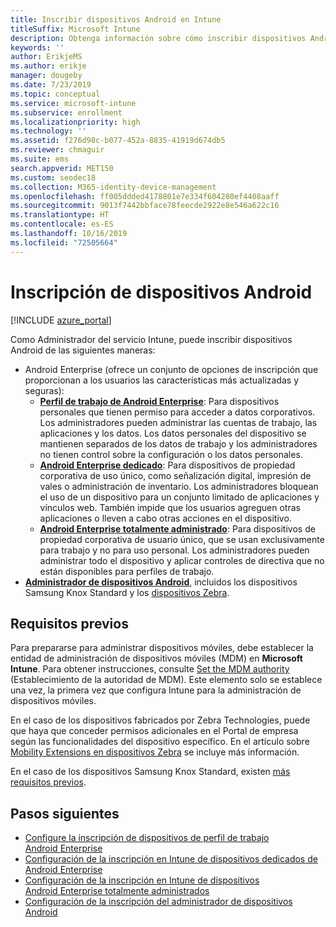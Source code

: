 ```yaml
---
title: Inscribir dispositivos Android en Intune
titleSuffix: Microsoft Intune
description: Obtenga información sobre cómo inscribir dispositivos Android en Intune.
keywords: ''
author: ErikjeMS
ms.author: erikje
manager: dougeby
ms.date: 7/23/2019
ms.topic: conceptual
ms.service: microsoft-intune
ms.subservice: enrollment
ms.localizationpriority: high
ms.technology: ''
ms.assetid: f276d98c-b077-452a-8835-41919d674db5
ms.reviewer: chmaguir
ms.suite: ems
search.appverid: MET150
ms.custom: seodec18
ms.collection: M365-identity-device-management
ms.openlocfilehash: ff005ddded4178801e7e334f604280ef4408aaff
ms.sourcegitcommit: 9013f7442bbface78feecde2922e8e546a622c16
ms.translationtype: HT
ms.contentlocale: es-ES
ms.lasthandoff: 10/16/2019
ms.locfileid: "72505664"
---
```

# <a name="enroll-android-devices"></a>Inscripción de dispositivos Android

[!INCLUDE [azure_portal](../includes/azure_portal.md)]

Como Administrador del servicio Intune, puede inscribir dispositivos Android de las siguientes maneras:
- Android Enterprise (ofrece un conjunto de opciones de inscripción que proporcionan a los usuarios las características más actualizadas y seguras):
    - [**Perfil de trabajo de Android Enterprise**](android-work-profile-enroll.md): Para dispositivos personales que tienen permiso para acceder a datos corporativos. Los administradores pueden administrar las cuentas de trabajo, las aplicaciones y los datos. Los datos personales del dispositivo se mantienen separados de los datos de trabajo y los administradores no tienen control sobre la configuración o los datos personales. 
    - [**Android Enterprise dedicado**](android-kiosk-enroll.md): Para dispositivos de propiedad corporativa de uso único, como señalización digital, impresión de vales o administración de inventario. Los administradores bloquean el uso de un dispositivo para un conjunto limitado de aplicaciones y vínculos web. También impide que los usuarios agreguen otras aplicaciones o lleven a cabo otras acciones en el dispositivo.
    - [**Android Enterprise totalmente administrado**](android-fully-managed-enroll.md): Para dispositivos de propiedad corporativa de usuario único, que se usan exclusivamente para trabajo y no para uso personal. Los administradores pueden administrar todo el dispositivo y aplicar controles de directiva que no están disponibles para perfiles de trabajo. 
- [**Administrador de dispositivos Android**](android-enroll-device-administrator.md), incluidos los dispositivos Samsung Knox Standard y los [dispositivos Zebra](../configuration/android-zebra-mx-overview.md). 

## <a name="prerequisites"></a>Requisitos previos

Para prepararse para administrar dispositivos móviles, debe establecer la entidad de administración de dispositivos móviles (MDM) en **Microsoft Intune**. Para obtener instrucciones, consulte [Set the MDM authority](../fundamentals/mdm-authority-set.md) (Establecimiento de la autoridad de MDM). Este elemento solo se establece una vez, la primera vez que configura Intune para la administración de dispositivos móviles.

En el caso de los dispositivos fabricados por Zebra Technologies, puede que haya que conceder permisos adicionales en el Portal de empresa según las funcionalidades del dispositivo específico. En el artículo sobre [Mobility Extensions en dispositivos Zebra](../configuration/android-zebra-mx-overview.md) se incluye más información.

En el caso de los dispositivos Samsung Knox Standard, existen [más requisitos previos](android-samsung-knox-mobile-enroll.md).

## <a name="next-steps"></a>Pasos siguientes

- [Configure la inscripción de dispositivos de perfil de trabajo Android Enterprise](android-work-profile-enroll.md)
- [Configuración de la inscripción en Intune de dispositivos dedicados de Android Enterprise](android-kiosk-enroll.md)
- [Configuración de la inscripción en Intune de dispositivos Android Enterprise totalmente administrados](android-fully-managed-enroll.md)
- [Configuración de la inscripción del administrador de dispositivos Android](android-enroll-device-administrator.md)

